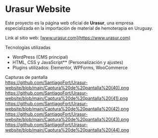 # Urasur Website   

Este proyecto es la página web oficial de **Urasur**, una empresa especializada en la importación de material de hemoterapia en Uruguay.  

Link al sitio web: [www.urasur.com](https://www.urasur.com)  

  Tecnologías utilizadas  
- WordPress (CMS principal)  
- HTML, CSS y JavaScript** (Personalización y ajustes)  
- Plugins utilizados: Elementor, WPForms, WooCommerce  

 Capturas de pantalla  
https://github.com/SantiagoFort/Urasur-website/blob/main/Captura%20de%20pantalla%20(40).png
https://github.com/SantiagoFort/Urasur-website/blob/main/Captura%20de%20pantalla%20(41).png
https://github.com/SantiagoFort/Urasur-website/blob/main/Captura%20de%20pantalla%20(42).png
https://github.com/SantiagoFort/Urasur-website/blob/main/Captura%20de%20pantalla%20(43).png
https://github.com/SantiagoFort/Urasur-website/blob/main/Captura%20de%20pantalla%20(44).png

 
